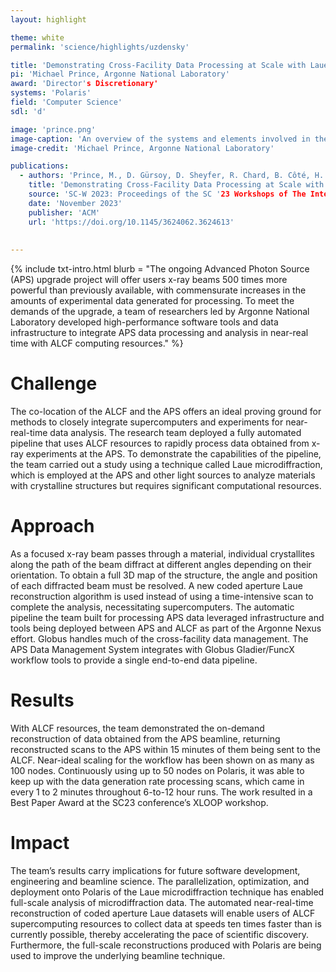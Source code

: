 ```yaml
---
layout: highlight

theme: white
permalink: 'science/highlights/uzdensky'

title: 'Demonstrating Cross-Facility Data Processing at Scale with Laue Microdiffraction'
pi: 'Michael Prince, Argonne National Laboratory'
award: 'Director's Discretionary'
systems: 'Polaris'
field: 'Computer Science'
sdl: 'd'

image: 'prince.png' 
image-caption: 'An overview of the systems and elements involved in the data processing system.'
image-credit: 'Michael Prince, Argonne National Laboratory'

publications:
  - authors: 'Prince, M., D. Gürsoy, D. Sheyfer, R. Chard, B. Côté, H. Parraga, B. Frosik, J. Tischler, and N. Schwarz'
    title: 'Demonstrating Cross-Facility Data Processing at Scale with Laue Microdiffraction'
    source: 'SC-W 2023: Proceedings of the SC '23 Workshops of The International Conference on High Performance Computing, Network, Storage, and Analysis'
    date: 'November 2023'
    publisher: 'ACM'
    url: 'https://doi.org/10.1145/3624062.3624613'
    
    
---
```


{% include txt-intro.html 
    blurb = "The ongoing Advanced Photon Source (APS) upgrade project will offer users x-ray beams 500 times more powerful than previously available, with commensurate increases in the amounts of experimental data generated for processing. To meet the demands of the upgrade, a team of researchers led by Argonne National Laboratory developed high-performance software tools and data infrastructure to integrate APS data processing and analysis in near-real time with ALCF computing resources."
%}



# Challenge

The co-location of the ALCF and the APS offers an ideal proving ground for methods to closely integrate supercomputers and experiments for near-real-time data analysis. The research team deployed a fully automated pipeline that uses ALCF resources to rapidly process data obtained from x-ray experiments at the APS. To demonstrate the capabilities of the pipeline, the team carried out a study using a technique called Laue microdiffraction, which is employed at the APS and other light sources to analyze materials with crystalline structures but requires significant computational resources.

# Approach

As a focused x-ray beam passes through a material, individual crystallites along the path of the beam diffract at different angles depending on their orientation. To obtain a full 3D map of the structure, the angle and position of each diffracted beam must be resolved. A new coded aperture Laue reconstruction algorithm is used instead of using a time-intensive scan to complete the analysis, necessitating supercomputers.
The automatic pipeline the team built for processing APS data leveraged infrastructure and tools being deployed between APS and ALCF as part of the Argonne Nexus effort. Globus handles much of the cross-facility data management. The APS Data Management System integrates with Globus Gladier/FuncX workflow tools to provide a single end-to-end data pipeline.

# Results

With ALCF resources, the team demonstrated the on-demand reconstruction of data obtained from the APS beamline, returning reconstructed scans to the APS within 15 minutes of them being sent to the ALCF. Near-ideal scaling for the workflow has been shown on as many as 100 nodes. Continuously using up to 50 nodes on Polaris, it was able to keep up with the data generation rate processing scans, which came in every 1 to 2 minutes throughout 6-to-12 hour runs. The work resulted in a Best Paper Award at the SC23 conference’s XLOOP workshop.

# Impact

The team’s results carry implications for future software development, engineering and beamline science. The parallelization, optimization, and deployment onto Polaris of the Laue microdiffraction technique has enabled full-scale analysis of microdiffraction data. The automated near-real-time reconstruction of coded aperture Laue datasets will enable users of ALCF supercomputing resources to collect data at speeds ten times faster than is currently possible, thereby accelerating the pace of scientific discovery. Furthermore, the full-scale reconstructions produced with Polaris are being used to improve the underlying beamline technique.
